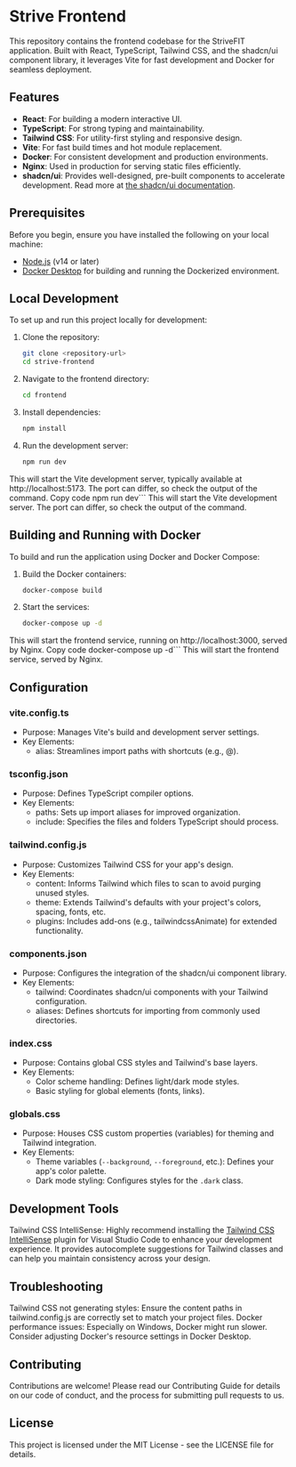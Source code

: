 # Strive Frontend

This repository contains the frontend codebase for the StriveFIT application. Built with React, TypeScript, Tailwind CSS, and the shadcn/ui component library, it leverages Vite for fast development and Docker for seamless deployment.

## Features

- **React**: For building a modern interactive UI.
- **TypeScript**: For strong typing and maintainability.
- **Tailwind CSS**: For utility-first styling and responsive design.
- **Vite**: For fast build times and hot module replacement.
- **Docker**: For consistent development and production environments.
- **Nginx**: Used in production for serving static files efficiently.
- **shadcn/ui**: Provides well-designed, pre-built components to accelerate development. Read more at [the shadcn/ui documentation](https://ui.shadcn.com/docs).


## Prerequisites

Before you begin, ensure you have installed the following on your local machine:
- [Node.js](https://nodejs.org/en/) (v14 or later)
- [Docker Desktop](https://www.docker.com/products/docker-desktop) for building and running the Dockerized environment.

## Local Development

To set up and run this project locally for development:

1. Clone the repository:
   ```bash
   git clone <repository-url>
   cd strive-frontend
   ```
2. Navigate to the frontend directory:
    ```bash
    cd frontend
    ```
3. Install dependencies:
    ``` bash
    npm install
    ```
4. Run the development server:
    ```bash
    npm run dev
    ```
This will start the Vite development server, typically available at http://localhost:5173. The port can differ, so check the output of the command.
    Copy code
    npm run dev```
This will start the Vite development server. The port can differ, so check the output of the command.

## Building and Running with Docker

To build and run the application using Docker and Docker Compose:

1. Build the Docker containers:
    ```bash
    docker-compose build
    ```
2. Start the services:
      ```bash
      docker-compose up -d
      ```
This will start the frontend service, running on http://localhost:3000, served by Nginx.
      Copy code
      docker-compose up -d```
This will start the frontend service, served by Nginx.

## Configuration

### vite.config.ts

- Purpose: Manages Vite's build and development server settings.
- Key Elements:
  - alias: Streamlines import paths with shortcuts (e.g., @).

### tsconfig.json

- Purpose: Defines TypeScript compiler options.
- Key Elements:
  - paths: Sets up import aliases for improved organization.
  - include: Specifies the files and folders TypeScript should process.

### tailwind.config.js

- Purpose: Customizes Tailwind CSS for your app's design.
- Key Elements:
  - content: Informs Tailwind which files to scan to avoid purging unused styles.
  - theme: Extends Tailwind's defaults with your project's colors, spacing, fonts, etc.
  - plugins: Includes add-ons (e.g., tailwindcssAnimate) for extended functionality.
### components.json

- Purpose: Configures the integration of the shadcn/ui component library.
- Key Elements:
  - tailwind: Coordinates shadcn/ui components with your Tailwind configuration.
  - aliases: Defines shortcuts for importing from commonly used directories.

### index.css

 - Purpose: Contains global CSS styles and Tailwind's base layers.
 - Key Elements:
     - Color scheme handling: Defines light/dark mode styles.
     - Basic styling for global elements (fonts, links).
  
### globals.css

- Purpose: Houses CSS custom properties (variables) for theming and Tailwind integration.
- Key Elements:
  - Theme variables (`--background`, `--foreground`, etc.): Defines your app's color palette.
  - Dark mode styling: Configures styles for the `.dark` class.

## Development Tools

Tailwind CSS IntelliSense: Highly recommend installing the [Tailwind CSS IntelliSense](https://marketplace.visualstudio.com/items?itemName=bradlc.vscode-tailwindcss) plugin for Visual Studio Code to enhance your development experience. It provides autocomplete suggestions for Tailwind classes and can help you maintain consistency across your design.


## Troubleshooting

Tailwind CSS not generating styles: Ensure the content paths in tailwind.config.js are correctly set to match your project files.
Docker performance issues: Especially on Windows, Docker might run slower. Consider adjusting Docker's resource settings in Docker Desktop.

## Contributing

Contributions are welcome! Please read our Contributing Guide for details on our code of conduct, and the process for submitting pull requests to us.

## License

This project is licensed under the MIT License - see the LICENSE file for details.


